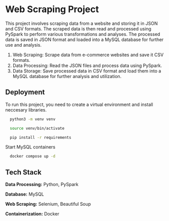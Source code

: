 # Web Scraping Project

This project involves scraping data from a website and storing it in JSON and CSV formats. The scraped data is then read and processed using PySpark to perform various transformations and analyses. The processed data is saved in JSON format and loaded into a MySQL database for further use and analysis.

1. Web Scraping: Scrape data from e-commerce websites and save it CSV formats.
2. Data Processing: Read the JSON files and process data using PySpark.
3. Data Storage: Save processed data in CSV format and load them into a MySQL database for further analysis and utilization.

## Deployment

 To run this project, you need to create a virtual environment and install neccesary libraries.

``` bash
  python3 -m venv venv

  source venv/bin/activate

  pip install -r requirements
```

Start MySQL containers
``` bash
  docker compose up -d
```

## Tech Stack

**Data Processing:** Python, PySpark

**Database:** MySQL

**Web Scraping:** Selenium, Beautiful Soup

**Containerization:** Docker


